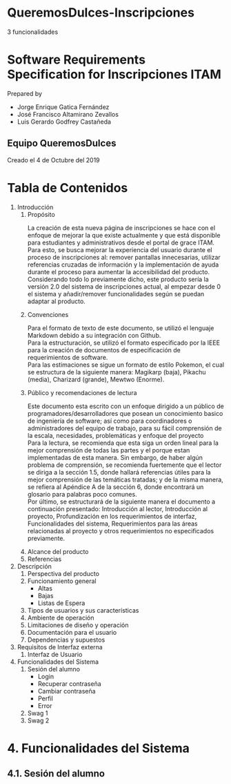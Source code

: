 # QueremosDulces-Inscripciones
3 funcionalidades

# Software Requirements Specification for Inscripciones ITAM 

Prepared by 
- Jorge Enrique Gatica Fernández
- José Francisco Altamirano Zevallos
- Luis Gerardo Godfrey Castañeda

## Equipo QueremosDulces

Creado el 4 de Octubre del 2019

# Tabla de Contenidos

1. Introducción
   1. Propósito
      <p> La creación de esta nueva página de inscripciones se hace con el enfoque de mejorar la que existe actualmente y que está disponible para estudiantes y administrativos desde el portal de grace ITAM. <br>
      Para esto, se busca mejorar la experiencia del usuario durante el proceso de inscripciones al: remover pantallas innecesarias, utilizar referencias cruzadas de información y la implementación de ayuda durante el proceso para aumentar la accesibilidad del producto. <br>
      Considerando todo lo previamente dicho, este producto sería la versión 2.0 del sistema de inscripciones actual, al empezar desde 0 el sistema y añadir/remover funcionalidades según se puedan adaptar al producto. </p>
   1. Convenciones
      <p> Para el formato de texto de este documento, se utilizó el lenguaje Markdown debido a su integración con Github. <br>
      Para la estructuración, se utilizó el formato especificado por la IEEE para la creación de documentos de especificación de requerimientos de software. <br>
      Para las estimaciones se sigue un formato de estilo Pokemon, el cual se estructura de la siguiente manera: Magikarp (baja), Pikachu (media), Charizard (grande), Mewtwo (Enorme). </p>
   1. Público y recomendaciones de lectura
      <p> Este documento esta escrito con un enfoque dirigido a un público de programadores/desarrolladores que posean un conocimiento basico de ingeniería de software; así como para coordinadores o administradores del equipo de trabajo, para su fácil comprensión de la escala, necesidades, problemáticas y enfoque del proyecto <br>
      Para la lectura, se recomienda que esta siga un orden lineal para la mejor comprensión de todas las partes y el porque estan implementadas de esta manera.
      Sin embargo, de haber algún problema de comprensión, se recomienda fuertemente que el lector se diriga a la sección 1.5, donde hallará referencias útiles para la mejor comprensión de las temáticas tratadas; y de la misma manera, se refiera al Apéndice A de la sección 6, donde encontrará un glosario para palabras poco comunes. <br>
      Por último, se estructurará de la siguiente manera el documento a continuación presentado: Introducción al lector, Introducción al proyecto, Profundización en los requerimientos de interfaz, Funcionalidades del sistema, Requerimientos para las áreas relacionadas al proyecto y otros requerimientos no especificados previamente. </p>
   1. Alcance del producto
   1. Referencias
2. Descripción
   1. Perspectiva del producto
   1. Funcionamiento general
      - Altas
      - Bajas
      - Listas de Espera
   1. Tipos de usuarios y sus características
   1. Ambiente de operación
   1. Limitaciones de diseño y operación
   1. Documentación para el usuario
   1. Dependencias y supuestos
3. Requisitos de Interfaz externa
   1. Interfaz de Usuario
4. Funcionalidades del Sistema
   1. Sesión del alumno
      - Login
      - Recuperar contraseña
      - Cambiar contraseña
      - Perfil
      - Error
   1. Swag 1
   1. Swag 2

# 4. Funcionalidades del Sistema

## 4.1. Sesión del alumno


